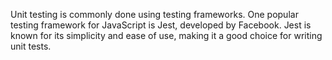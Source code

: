 Unit testing is commonly done using testing frameworks. One popular testing framework for JavaScript is Jest, developed by Facebook. Jest is known for its simplicity and ease of use, making it a good choice for writing unit tests.
